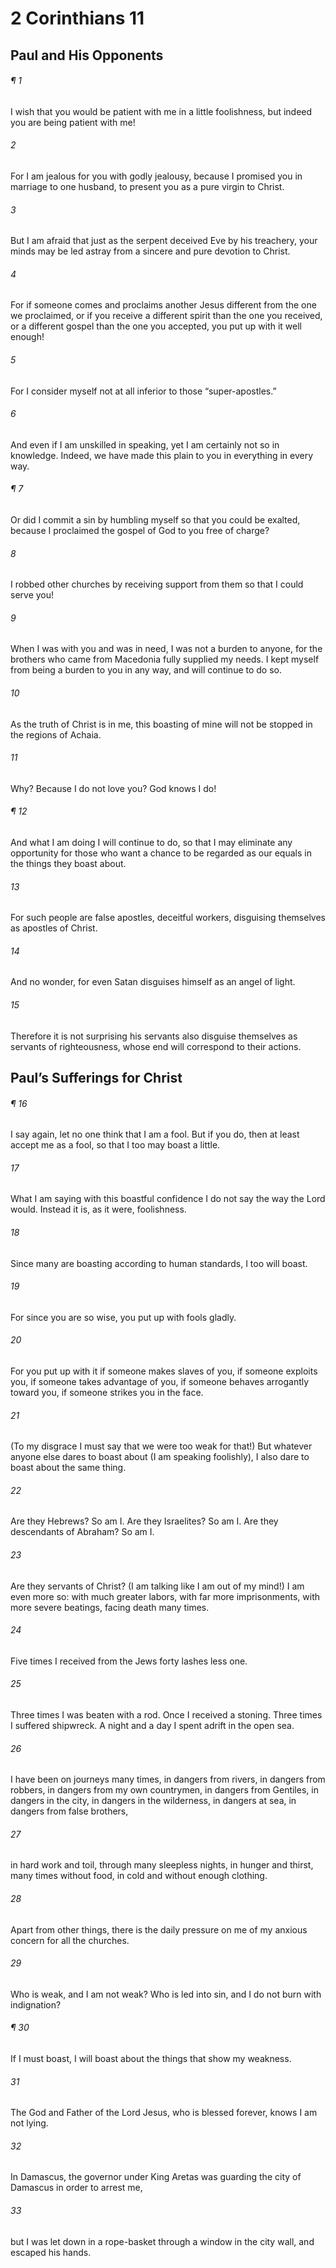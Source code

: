 # 2 Corinthians 11
## Paul and His Opponents
###### ¶ 1
I wish that you would be patient with me in a little foolishness, but indeed you are being patient with me!
###### 2
For I am jealous for you with godly jealousy, because I promised you in marriage to one husband, to present you as a pure virgin to Christ.
###### 3
But I am afraid that just as the serpent deceived Eve by his treachery, your minds may be led astray from a sincere and pure devotion to Christ.
###### 4
For if someone comes and proclaims another Jesus different from the one we proclaimed, or if you receive a different spirit than the one you received, or a different gospel than the one you accepted, you put up with it well enough!
###### 5
For I consider myself not at all inferior to those “super-apostles.”
###### 6
And even if I am unskilled in speaking, yet I am certainly not so in knowledge. Indeed, we have made this plain to you in everything in every way.
###### ¶ 7
Or did I commit a sin by humbling myself so that you could be exalted, because I proclaimed the gospel of God to you free of charge?
###### 8
I robbed other churches by receiving support from them so that I could serve you!
###### 9
When I was with you and was in need, I was not a burden to anyone, for the brothers who came from Macedonia fully supplied my needs. I kept myself from being a burden to you in any way, and will continue to do so.
###### 10
As the truth of Christ is in me, this boasting of mine will not be stopped in the regions of Achaia.
###### 11
Why? Because I do not love you? God knows I do!
###### ¶ 12
And what I am doing I will continue to do, so that I may eliminate any opportunity for those who want a chance to be regarded as our equals in the things they boast about.
###### 13
For such people are false apostles, deceitful workers, disguising themselves as apostles of Christ.
###### 14
And no wonder, for even Satan disguises himself as an angel of light.
###### 15
Therefore it is not surprising his servants also disguise themselves as servants of righteousness, whose end will correspond to their actions.
## Paul’s Sufferings for Christ
###### ¶ 16
I say again, let no one think that I am a fool. But if you do, then at least accept me as a fool, so that I too may boast a little.
###### 17
What I am saying with this boastful confidence I do not say the way the Lord would. Instead it is, as it were, foolishness.
###### 18
Since many are boasting according to human standards, I too will boast.
###### 19
For since you are so wise, you put up with fools gladly.
###### 20
For you put up with it if someone makes slaves of you, if someone exploits you, if someone takes advantage of you, if someone behaves arrogantly toward you, if someone strikes you in the face.
###### 21
(To my disgrace I must say that we were too weak for that!) But whatever anyone else dares to boast about (I am speaking foolishly), I also dare to boast about the same thing.
###### 22
Are they Hebrews? So am I. Are they Israelites? So am I. Are they descendants of Abraham? So am I.
###### 23
Are they servants of Christ? (I am talking like I am out of my mind!) I am even more so: with much greater labors, with far more imprisonments, with more severe beatings, facing death many times.
###### 24
Five times I received from the Jews forty lashes less one.
###### 25
Three times I was beaten with a rod. Once I received a stoning. Three times I suffered shipwreck. A night and a day I spent adrift in the open sea.
###### 26
I have been on journeys many times, in dangers from rivers, in dangers from robbers, in dangers from my own countrymen, in dangers from Gentiles, in dangers in the city, in dangers in the wilderness, in dangers at sea, in dangers from false brothers,
###### 27
in hard work and toil, through many sleepless nights, in hunger and thirst, many times without food, in cold and without enough clothing.
###### 28
Apart from other things, there is the daily pressure on me of my anxious concern for all the churches.
###### 29
Who is weak, and I am not weak? Who is led into sin, and I do not burn with indignation?
###### ¶ 30
If I must boast, I will boast about the things that show my weakness.
###### 31
The God and Father of the Lord Jesus, who is blessed forever, knows I am not lying.
###### 32
In Damascus, the governor under King Aretas was guarding the city of Damascus in order to arrest me,
###### 33
but I was let down in a rope-basket through a window in the city wall, and escaped his hands.
